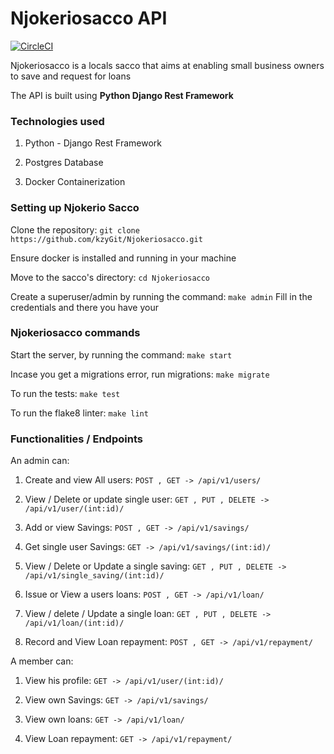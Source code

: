 # Njokeriosacco API

[![CircleCI](https://circleci.com/gh/kzyGit/Njokeriosacco.svg?style=svg)](https://circleci.com/gh/kzyGit/Njokeriosacco)


Njokeriosacco is a locals sacco that aims at enabling small business owners to save and request for loans

The API is built using <b>Python Django Rest Framework</b>


<h3>Technologies used</h3>

1. Python - Django Rest Framework

2. Postgres Database

3. Docker Containerization


<h3>Setting up Njokerio Sacco</h3>

Clone the repository: `git clone https://github.com/kzyGit/Njokeriosacco.git`

Ensure docker is installed and running in your machine

Move to the sacco's directory: `cd Njokeriosacco`

Create a superuser/admin by running the command: `make admin` Fill in the credentials and there you have your


<h3>Njokeriosacco commands</h3>

Start the server, by running the command: `make start`

Incase you get a migrations error, run migrations: `make migrate`

To run the tests: `make test`

To run the flake8 linter: `make lint`


<h3>Functionalities / Endpoints</h3>

An admin can:

1. Create and view All users: `POST , GET -> /api/v1/users/`

2. View / Delete or update single user: `GET , PUT , DELETE -> /api/v1/user/(int:id)/`

3. Add or view Savings: `POST , GET -> /api/v1/savings/` 

4. Get single user Savings: `GET -> /api/v1/savings/(int:id)/` 

5. View / Delete or Update a single saving: `GET , PUT , DELETE -> /api/v1/single_saving/(int:id)/`

6. Issue or View a users loans: `POST , GET -> /api/v1/loan/` 

7. View / delete / Update a single loan: `GET , PUT , DELETE -> /api/v1/loan/(int:id)/`

8. Record and View Loan repayment: `POST , GET -> /api/v1/repayment/`


A member can:

1. View his profile: `GET -> /api/v1/user/(int:id)/`

2. View own Savings: `GET -> /api/v1/savings/` 

3. View own loans: `GET -> /api/v1/loan/`

4. View Loan repayment: `GET -> /api/v1/repayment/`
